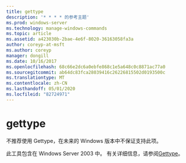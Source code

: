 ```yaml
---
title: gettype
description: '* * * * 的参考主题'
ms.prod: windows-server
ms.technology: manage-windows-commands
ms.topic: article
ms.assetid: a423030b-2bae-4e6f-8020-36163058fa3a
author: coreyp-at-msft
ms.author: coreyp
manager: dongill
ms.date: 10/16/2017
ms.openlocfilehash: 68c66e2dc6a0ebfe868c1e5a648c0c8871ac77a0
ms.sourcegitcommit: ab64dc83fca28039416c26226815502d0193500c
ms.translationtype: MT
ms.contentlocale: zh-CN
ms.lasthandoff: 05/01/2020
ms.locfileid: "82724971"
---
```

# <a name="gettype"></a>gettype



不推荐使用 Gettype，在未来的 Windows 版本中不保证支持此项。

此工具包含在 Windows Server 2003 中。 有关详细信息，请参阅[Gettype](https://technet.microsoft.com/library/cc773104(v=ws.10).aspx)。
